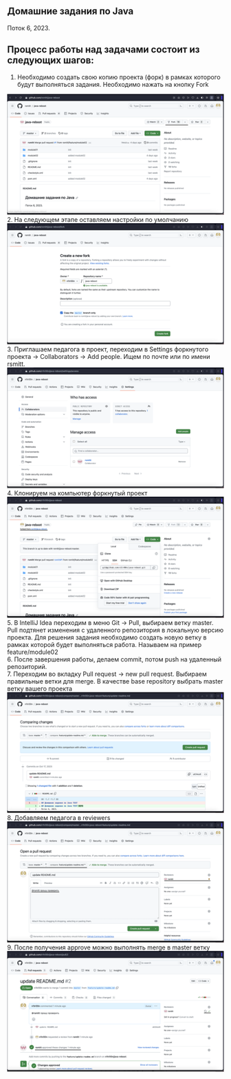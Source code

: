 ## Домашние задания по Java
Поток 6, 2023.

## Процесс работы над задачами состоит из следующих шагов:
1. Необходимо создать свою копию проекта (форк) в рамках которого будут выполняться задания. Необходимо нажать на кнопку Fork
<img src="images/fork1.png">
2. На следующем этапе оставляем настройки по умолчанию
  <img src="images/fork2.png">
3. Приглашаем педагога в проект, переходим в Settings форкнутого проекта -> Collaborators -> Add people. Ищем по почте или по имени rsmitt.
  <img src="images/collaborators.png">
4. Клонируем на компьютер форкнутый проект
  <img src="images/clone.png">
5. В IntelliJ Idea переходим в меню Git -> Pull, выбираем ветку master. Pull подтянет изменения с удаленного репозитория в локальную версию проекта. Для решения задания необходимо создать новую ветку в рамках которой будет выполняться работа. Называем на пример feature/module02<br/>
6. После завершения работы, делаем commit, потом push на удаленный репозиторий.<br/>
7. Переходим во вкладку Pull request -> new pull request. Выбираем правильные ветки для merge. В качестве base repository выбрать master ветку вашего проекта
  <img src="images/pull_request1.png">
8. Добавляем педагога в reviewers
  <img src="images/pull_request2.png">
9. После получения approve можно выполнять merge в master ветку
  <img src="images/pull_request3.png">